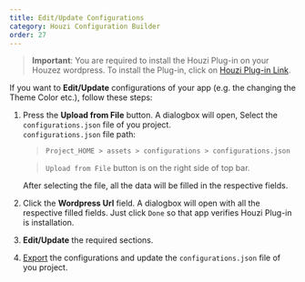 ```yaml
---
title: Edit/Update Configurations
category: Houzi Configuration Builder
order: 27
---
```


> **Important**: You are required to install the Houzi Plug-in on your Houzez wordpress. To install the Plug-in, click on [Houzi Plug-in Link](https://github.com/AdilSoomro/houzez-mobile-api).

If you want to **Edit/Update** configurations of your app (e.g. the changing the Theme Color etc.), follow these steps:
1. Press the **Upload from File** button. A dialogbox will open, Select the `configurations.json` file of you project.  
  `configurations.json` file path:
    
    >`Project_HOME > assets > configurations > configurations.json`
    
    > `Upload from File` button is on the right side of top bar.  
    
    After selecting the file, all the data will be filled in the respective fields.
2. Click the **Wordpress Url** field. A dialogbox will open with all the respective filled fields. Just click `Done` so that app verifies Houzi Plug-in is installation.
3. **Edit/Update** the required sections.
4. [Export](/houzi-config-builder/export-configurations.md) the configurations and update the `configurations.json` file of you project.